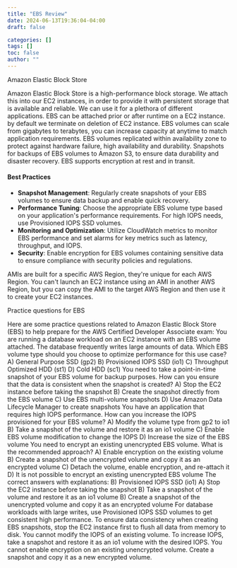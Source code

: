 ```yaml
---
title: "EBS Review"
date: 2024-06-13T19:36:04-04:00
draft: false

categories: []
tags: []
toc: false
author: ""
---
```

Amazon Elastic Block Store

Amazon Elastic Block Store is a high-performance block storage. We attach this into our EC2 instances, in order to provide it with persistent storage that is available and reliable. We can use it for a plethora of different applications. EBS can be attached prior or after runtime on a EC2 instance. by default we terminate on deletion of EC2 instance. EBS volumes can scale from gigabytes to terabytes, you can increase capacity at anytime to match application requirements. EBS volumes replicated within availability zone to protect against hardware failure, high availability and durability. Snapshots for backups of EBS volumes to Amazon S3, to ensure data durability and disaster recovery. EBS supports encryption at rest and in transit.
#### Best Practices
- **Snapshot Management**: Regularly create snapshots of your EBS volumes to ensure data backup and enable quick recovery.
- **Performance Tuning**: Choose the appropriate EBS volume type based on your application's performance requirements. For high IOPS needs, use Provisioned IOPS SSD volumes.
- **Monitoring and Optimization**: Utilize CloudWatch metrics to monitor EBS performance and set alarms for key metrics such as latency, throughput, and IOPS.
- **Security**: Enable encryption for EBS volumes containing sensitive data to ensure compliance with security policies and regulations.

AMIs are built for a specific AWS Region, they're unique for each AWS Region. You can't launch an EC2 instance using an AMI in another AWS Region, but you can copy the AMI to the target AWS Region and then use it to create your EC2 instances.

Practice questions for EBS

Here are some practice questions related to Amazon Elastic Block Store (EBS) to help prepare for the AWS Certified Developer Associate exam:
You are running a database workload on an EC2 instance with an EBS volume attached. The database frequently writes large amounts of data. Which EBS volume type should you choose to optimize performance for this use case?
A) General Purpose SSD (gp2)
B) Provisioned IOPS SSD (io1)
C) Throughput Optimized HDD (st1)
D) Cold HDD (sc1)
You need to take a point-in-time snapshot of your EBS volume for backup purposes. How can you ensure that the data is consistent when the snapshot is created?
A) Stop the EC2 instance before taking the snapshot
B) Create the snapshot directly from the EBS volume
C) Use EBS multi-volume snapshots
D) Use Amazon Data Lifecycle Manager to create snapshots
You have an application that requires high IOPS performance. How can you increase the IOPS provisioned for your EBS volume?
A) Modify the volume type from gp2 to io1
B) Take a snapshot of the volume and restore it as an io1 volume
C) Enable EBS volume modification to change the IOPS
D) Increase the size of the EBS volume
You need to encrypt an existing unencrypted EBS volume. What is the recommended approach?
A) Enable encryption on the existing volume
B) Create a snapshot of the unencrypted volume and copy it as an encrypted volume
C) Detach the volume, enable encryption, and re-attach it
D) It is not possible to encrypt an existing unencrypted EBS volume
The correct answers with explanations:
B) Provisioned IOPS SSD (io1)
A) Stop the EC2 instance before taking the snapshot
B) Take a snapshot of the volume and restore it as an io1 volume
B) Create a snapshot of the unencrypted volume and copy it as an encrypted volume
For database workloads with large writes, use Provisioned IOPS SSD volumes to get consistent high performance.
To ensure data consistency when creating EBS snapshots, stop the EC2 instance first to flush all data from memory to disk.
You cannot modify the IOPS of an existing volume. To increase IOPS, take a snapshot and restore it as an io1 volume with the desired IOPS.
You cannot enable encryption on an existing unencrypted volume. Create a snapshot and copy it as a new encrypted volume.



